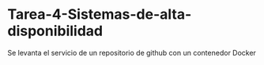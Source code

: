 # Tarea-4-Sistemas-de-alta-disponibilidad
Se levanta el servicio de un repositorio de github con un contenedor Docker
